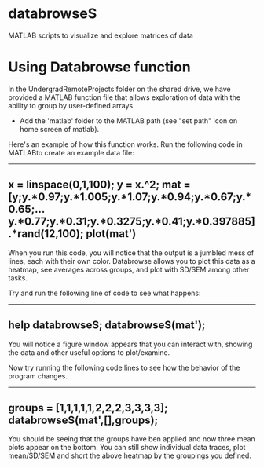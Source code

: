 # databrowseS
MATLAB scripts to visualize and explore matrices of data

# Using Databrowse function
In the UndergradRemoteProjects folder on the shared drive, we have provided a MATLAB function file that allows exploration of data with the ability to group by user-defined arrays.

* Add the 'matlab' folder to the MATLAB path (see "set path" icon on home screen of matlab).

Here's an example of how this function works.  Run the following code in MATLABto create an example data file:

---
x = linspace(0,1,100);
y = x.^2;
mat = [y;y.*0.97;y.*1.005;y.*1.07;y.*0.94;y.*0.67;y.*0.65;...
  y.*0.77;y.*0.31;y.*0.3275;y.*0.41;y.*0.397885].*rand(12,100);
plot(mat')
---

When you run this code, you will notice that the output is a jumbled mess of lines, each with their own color.  Databrowse allows you to plot this data as a heatmap, see averages across groups, and plot with SD/SEM among other tasks.

Try and run the following line of code to see what happens:

---
help databrowseS;
databrowseS(mat');
---

You will notice a figure window appears that you can interact with, showing the data and other useful options to plot/examine.

Now try running the following code lines to see how the behavior of the program changes.

---
groups = [1,1,1,1,1,2,2,2,3,3,3,3];
databrowseS(mat',[],groups);
---

You should be seeing that the groups have ben applied and now three mean plots appear on the bottom.  You can still show individual data traces, plot mean/SD/SEM and short the above heatmap by the groupings you defined.
